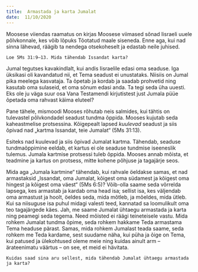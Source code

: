```yaml
---
title:  Armastada ja karta Jumalat  
date:  11/10/2020  
---
```


Moosese viiendas raamatus on kirjas Moosese viimased sõnad Iisraeli uuele põlvkonnale, kes võib lõpuks Tõotatud maale siseneda. Enne aga, kui nad sinna lähevad, räägib ta nendega otsekoheselt ja edastab neile juhised.

`Loe 5Ms 31:9–13. Mida tähendab Issandat karta?`

Jumal tegutses kavakindlalt, kui andis Iisraelile edasi oma seaduse. Iga üksikasi oli kavandatud nii, et Tema seadust ei unustataks. Niisiis on Jumal pika meelega kasvataja. Ta õpetab ja kordab ja saadab prohvetid ning kasutab oma sulaseid, et oma sõnum edasi anda. Ta tegi seda üha uuesti. Eks ole ju väga suur osa Vana Testamendi kirjutistest just Jumala püüe õpetada oma rahvast käima eluteel?

Pane tähele, mismoodi Mooses rõhutab neis salmides, kui tähtis on tulevastel põlvkondadel seadust tundma õppida. Mooses kujutab seda kaheastmelise protsessina. Kõigepealt lapsed _kuulevad_ seadust ja siis õpivad nad „kartma Issandat, teie Jumalat“ (5Ms 31:13).

Esiteks nad kuulevad ja siis õpivad Jumalat kartma. Tähendab, seaduse tundmaõppimine eeldab, et kartus ei ole seaduse tundmise iseeneslik tulemus. Jumala kartmise protsessi tuleb õppida. Mooses annab mõista, et teadmine ja kartus on protsess, mitte kohene põhjuse ja tagajärje seos.

Mida aga „Jumala kartmine“ tähendab, kui rahvale öeldakse samas, et nad armastaksid „Issandat, oma Jumalat, kõigest oma südamest ja kõigest oma hingest ja kõigest oma väest“ (5Ms 6:5)? Võib-olla saame seda võrrelda lapsega, kes armastab ja kardab oma head isa; sellist isa, kes väljendab oma armastust ja hoolt, öeldes seda, mida mõtleb, ja mõeldes, mida ütleb. Kui sa niisuguse isa puhul midagi valesti teed, kannatad sa loomulikult oma teo tagajärgede käes. Jah, me saame Jumalat ühtaegu armastada ja karta ning peamegi seda tegema. Need mõisted ei räägi teineteisele vastu. Mida rohkem Jumalat tundma õpime, seda rohkem hakkame Teda armastama Tema headuse pärast. Samas, mida rohkem Jumalast teada saame, seda rohkem me Teda kardame, sest suudame näha, kui püha ja õige on Tema, kui patused ja ülekohtused oleme meie ning kuidas ainult arm – ärateenimatu väärtus – on see, et meid ei hävitata.

`Kuidas saad sina aru sellest, mida tähendab Jumalat ühtaegu armastada ja karta?`